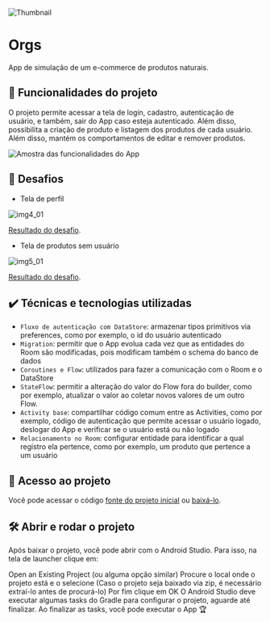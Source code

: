 ![Thumbnail](https://user-images.githubusercontent.com/8989346/147508031-c6ce2809-56d4-4030-b0ea-08b50d736e38.png)

# Orgs

App de simulação de um e-commerce de produtos naturais.

## 🔨 Funcionalidades do projeto

O projeto permite acessar a tela de login, cadastro, autenticação de usuário, e também, sair do App caso esteja autenticado. Além disso, possibilita a criação de produto e listagem dos produtos de cada usuário. Além disso, mantém os comportamentos de editar e remover produtos. 

![Amostra das funcionalidades do App](https://user-images.githubusercontent.com/8989346/145200235-342f5f66-451a-4150-9f52-94e2385a7d9c.gif)

## 🎯 Desafios

- Tela de perfil

![img4_01](https://user-images.githubusercontent.com/8989346/147489716-f331f89a-7772-4932-8010-60846b2e8bd9.gif)

[Resultado do desafio](https://github.com/alura-cursos/android-com-kotlin-migrations-e-relacionamento-com-room/commit/750e128de3a2c6acd7c7d92bc096f81c19cbcf95).

- Tela de produtos sem usuário

![img5_01](https://user-images.githubusercontent.com/8989346/147489725-9533d33b-e1d5-4055-ba69-b6e10ab0f55b.gif)

[Resultado do desafio](https://github.com/alura-cursos/android-com-kotlin-migrations-e-relacionamento-com-room/commit/8d8b42a3f4dff6ef158613fc7819649d71c83845).

## ✔️ Técnicas e tecnologias utilizadas

- `Fluxo de autenticação com DataStore`: armazenar tipos primitivos via preferences, como por exemplo, o id do usuário autenticado
- `Migration`: permitir que o App evolua cada vez que as entidades do Room são modificadas, pois modificam também o schema do banco de dados
- `Coroutines e Flow`: utilizados para fazer a comunicação com o Room e o DataStore
- `StateFlow`: permitir a alteração do valor do Flow fora do builder, como por exemplo, atualizar o valor ao coletar novos valores de um outro Flow.
- `Activity base`: compartilhar código comum entre as Activities, como por exemplo, código de autenticação que permite acessar o usuário logado, deslogar do App e verificar se o usuário está ou não logado
- `Relacionamento no Room`: configurar entidade para identificar a qual registro ela pertence, como por exemplo, um produto que pertence a um usuário

## 📁 Acesso ao projeto

Você pode acessar o código [fonte do projeto inicial](https://github.com/alura-cursos/android-com-kotlin-migrations-e-relacionamento-com-room/tree/projeto-inicial) ou [baixá-lo](https://github.com/alura-cursos/android-com-kotlin-migrations-e-relacionamento-com-room/archive/refs/heads/projeto-inicial.zip).

## 🛠️ Abrir e rodar o projeto

Após baixar o projeto, você pode abrir com o Android Studio. Para isso, na tela de launcher clique em:

Open an Existing Project (ou alguma opção similar) Procure o local onde o projeto está e o selecione (Caso o projeto seja baixado via zip, é necessário extraí-lo antes de procurá-lo) Por fim clique em OK O Android Studio deve executar algumas tasks do Gradle para configurar o projeto, aguarde até finalizar. Ao finalizar as tasks, você pode executar o App 🏆

<!-- ## 📚 Mais informações do curso

**Faça um CTA (_call to action_) para o curso do projeto**
